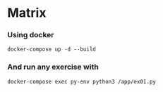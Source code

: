 # Matrix
### Using docker
```docker-compose up -d --build```

### And run any exercise with
```docker-compose exec py-env python3 /app/ex01.py```

